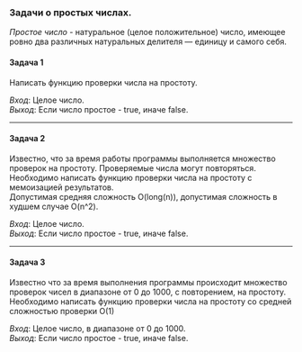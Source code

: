 ### Задачи о простых числах.

*Простое число* -  натуральное (целое положительное) число, имеющее ровно два различных натуральных делителя — единицу и самого себя.  

#### Задача 1
Написать функцию проверки числа на простоту.

*Вход*: Целое число.  
*Выход*: Если число простое - true, иначе false. 
  
----------------------------------------------------------------    

#### Задача 2
Известно, что за время работы программы выполняется множество проверок на простоту. Проверяемые числа могут повторяться.    
Необходимо написать функцию проверки числа на простоту с мемоизацией результатов.  
Допустимая средняя сложность O(long(n)), допустимая сложность в худшем случае O(n^2).

*Вход*: Целое число.  
*Выход*: Если число простое - true, иначе false.
  
----------------------------------------------------------------------    
    
#### Задача 3
Известно что за время выполнения программы происходит множество проверок чисел в диапазоне от 0 до 1000, с повторением, на простоту. 
Необходимо написать функцию проверки числа на простоту со средней сложностью проверки O(1)

*Вход*: Целое число, в диапазоне от 0 до 1000.  
*Выход*: Если число простое - true, иначе false.
